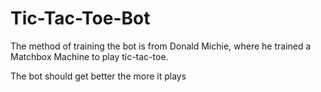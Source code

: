 # Tic-Tac-Toe-Bot
The method of training the bot is from Donald Michie, where he trained a Matchbox Machine to play tic-tac-toe.

The bot should get better the more it plays
